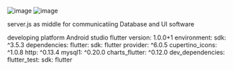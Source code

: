 ![image](https://github.com/user-attachments/assets/6cba4df7-780e-44eb-869a-d6b6deca7538)
![image](https://github.com/user-attachments/assets/426f9a82-7fec-4a68-b44d-eb87ae226485)

server.js   as  middle
for communicatiing Database and UI software 

developing platform Android  studio 
flutter version: 1.0.0+1
environment:
  sdk: ^3.5.3
dependencies:
  flutter:
    sdk: flutter
  provider: ^6.0.5
  cupertino_icons: ^1.0.8
  http: ^0.13.4
  mysql1: ^0.20.0
  charts_flutter: ^0.12.0
dev_dependencies:
  flutter_test:
    sdk: flutter

